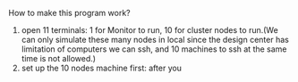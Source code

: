 How to make this program work?
1. open 11 terminals: 1 for Monitor to run, 10 for cluster nodes to run.(We can only simulate these many nodes in local since the design center has limitation of computers we can ssh, and 10 machines to ssh at the same time is not allowed.)
2. set up the 10 nodes machine first: after you 